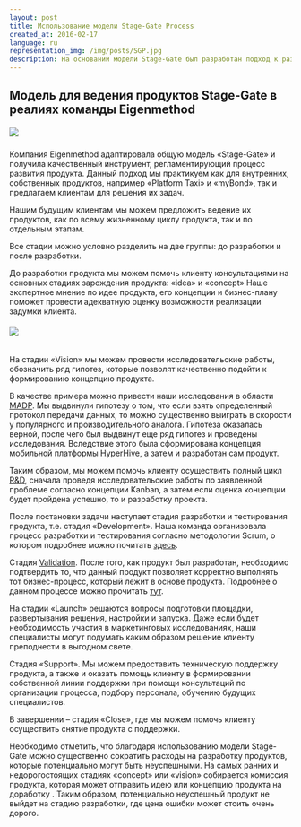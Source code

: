 ```yaml
---
layout: post
title: Использование модели Stage-Gate Process
created_at: 2016-02-17
language: ru
representation_img: /img/posts/SGP.jpg
description: На основании модели Stage-Gate был разработан подход к разработке программно-аппаратных комплексов любой сложности
---
```


## Модель для ведения продуктов Stage-Gate в реалиях команды Eigenmethod

##### ![](/img/posts/SGM.jpg)


Компания Eigenmethod адаптировала общую модель «Stage-Gate» и получила качественный инструмент, регламентирующий процесс развития продукта. Данный подход мы практикуем как для внутренних, собственных продуктов, например «Platform Taxi» и «myBond», так и предлагаем клиентам для решения их задач.   

Нашим будущим клиентам мы можем предложить ведение их продуктов, как по всему жизненному циклу продукта, так и по отдельным этапам.  

Все стадии можно условно разделить на две группы: до разработки и после разработки.  
 
До разработки продукта мы можем помочь клиенту консультациями на основных стадиях зарождения продукта: «idea» и «concept» Наше экспертное мнение по идее продукта, его концепции и бизнес-плану поможет провести адекватную оценку возможности реализации задумки клиента.  

###### ![](/img/posts/SGS.png)

На стадии «Vision» мы можем провести исследовательские работы, обозначить ряд гипотез, которые позволят качественно подойти к формированию концепцию продукта.  

В качестве примера можно привести наши исследования в области [MADP][madp]. Мы выдвинули гипотезу о том, что если взять определенный протокол передачи данных, то можно существенно выиграть в скорости у популярного и производительного аналога. Гипотеза оказалась верной, после чего был выдвинут еще ряд гипотез и проведены исследования. Вследствие этого была сформирована концепция мобильной платформы [HyperHive][HH], а затем и разработан сам продукт.  

Таким образом, мы можем помочь клиенту осуществить полный цикл [R&D][rd], сначала проведя исследовательские работы по заявленной проблеме согласно концепции Kanban, а затем если оценка концепции будет пройдена успешно, то и разработку проекта.  

После постановки задачи наступает стадия разработки и тестирования продукта, т.е. стадия «Development». Наша команда организовала процесс разработки и тестирования согласно методологии Scrum, о котором подробнее можно почитать [здесь][scr].  

Стадия [Validation][val]. После того, как продукт был разработан, необходимо подтвердить то, что данный продукт позволяет корректно выполнять тот бизнес-процесс, который лежит в основе продукта. Подробнее о данном процессе можно прочитать [тут][val].  

На стадии «Launch» решаются вопросы подготовки площадки, развертывания решения, настройки и запуска. Даже если будет необходимость участия в маркетинговых исследованиях, наши специалисты могут подумать каким образом решение клиенту преподнести в выгодном свете.  

Стадия «Support». Мы можем предоставить техническую поддержку продукта, а также и оказать помощь клиенту в формировании собственной линии поддержки при помощи консультаций по организации процесса, подбору персонала, обучению будущих специалистов.

В завершении – стадия «Close», где мы можем помочь клиенту осуществить снятие продукта с поддержки.

Необходимо отметить, что благодаря  использованию модели Stage-Gate можно существенно сократить расходы на разработку продуктов, которые потенциально могут быть неуспешными. На самых ранних и недорогостоящих стадиях «concept» или «vision» собирается комиссия продукта, которая может отправить идею или концепцию продукта на доработку . Таким образом, потенциально неуспешный продукт не выйдет на стадию разработки, где цена ошибки может стоить очень дорого. 


[//]: #
   [madp]: <https://www.gartner.com/reviews/market/mobile-application-development-platforms>
   [val]: <http://eigenmethod.com/2015/10/01/validation-post.html>
   [scr]: <http://eigenmethod.com/2015/03/05/scrum-post.html>
   [HH]: <http://eigenmethod.com/products/hh/>
   [rd]: <https://en.wikipedia.org/wiki/Research_and_development>